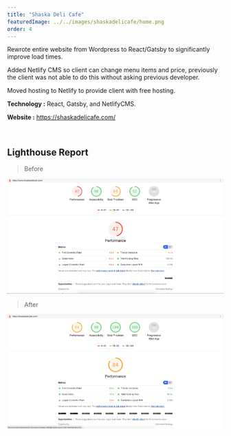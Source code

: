 ```yaml
---
title: "Shaska Deli Cafe"
featuredImage: ../../images/shaskadelicafe/home.png
order: 4
---
```


Rewrote entire website from Wordpress to React/Gatsby to significantly improve load times. 

Added Netlify CMS so client can change menu items and price, previously the client was not able to do this without asking previous developer. 

Moved hosting to Netlify to provide client with free hosting.

**Technology :** React, Gatsby, and NetlifyCMS.

**Website :** https://shaskadelicafe.com/


&nbsp;
## Lighthouse Report

> Before

![](../../images/shaskadelicafe/before.png)

> After

![](../../images/shaskadelicafe/after.png)
